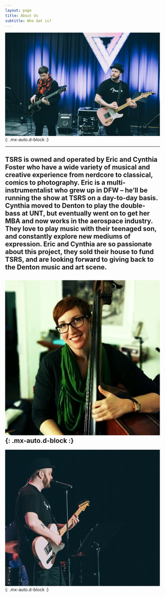 ```yaml
---
layout: page
title: About Us
subtitle: Who dat is?
---
```


![eandc](/assets/img/eandc.jpg){: .mx-auto.d-block :}

---
TSRS is owned and operated by Eric and Cynthia Foster who have a wide variety of musical and creative experience from nerdcore to classical, comics to photography. Eric is a multi-instrumentalist who grew up in DFW – he’ll be running the show at TSRS on a day-to-day basis. Cynthia moved to Denton to play the double-bass at UNT, but eventually went on to get her MBA and now works in the aerospace industry. They love to play music with their teenaged son, and constantly explore new mediums of expression. Eric and Cynthia are so passionate about this project, they sold their house to fund TSRS, and are looking forward to giving back to the Denton music and art scene.
---
![cbass](/assets/img/cynthiabass.jpeg){: .mx-auto.d-block :}
---
![pvc](/assets/img/pvcedit.jpg){: .mx-auto.d-block :}
